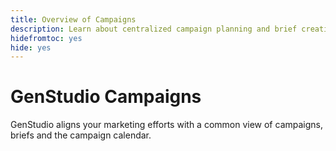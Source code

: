 ```yaml
---
title: Overview of Campaigns
description: Learn about centralized campaign planning and brief creation.
hidefromtoc: yes
hide: yes
---
```


# GenStudio Campaigns

GenStudio aligns your marketing efforts with a common view of campaigns, briefs and the campaign calendar.

